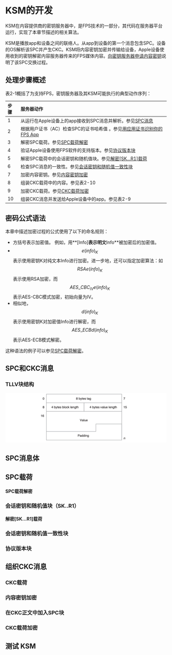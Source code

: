 # KSM的开发

KSM在内容提供商的密钥服务器中，是FPS技术的一部分，其代码在服务器平台运行，实现了本章节描述的相关算法。

KSM是播放app和设备之间的联络人。从app到设备的第一个消息包含SPC。设备的OS解析该SPC并产生CKC。KSM将内容密钥加密并传输给设备，Apple设备使用收到的密钥解密内容服务器传来的FPS媒体内容。[向密钥服务器申请内容密钥](fps-app.md#xiang-mi-yao-fu-wu-qi-shen-qing-nei-rong-mi-yao)说明了该SPC交换过程。

## 处理步骤概述

表2-1概括了为支持FPS，密钥服务器及其KSM可能执行的典型动作序列：

| 步骤 | 服务器动作 |
| :--- | :--- |
| 1 | 从运行在Apple设备上的app接收到SPC消息并解析。参见[SPC消息](ksm-dev.md#spc-xiao-xi) |
| 2 | 根据用户证书（AC）检查SPC的证书哈希值 。参见[用应用证书识别你的FPS App](fps-app.md#yong-ying-yong-zheng-shu-shi-bie-ni-de-fps-app) |
| 3 | 解密SPC载荷。参见[SPC载荷解密](ksm-dev.md#spc-zai-he-jie-mi) |
| 4 | 验证Apple设备使用FPS软件的支持版本。参见[协议版本块](ksm-dev.md#xie-yi-ban-ben-kuai) |
| 5 | 解密SPC载荷中的会话密钥和随机值块。参见[解密\[SK...R1\]载荷](ksm-dev.md#jie-mi-skr-1-zai-he) |
| 6 | 检查SPC消息的一致性。参见[会话密钥和随机值一致性块](ksm-dev.md#hui-hua-mi-yao-he-sui-ji-zhi-yi-zhi-xing-kuai) |
| 7 | 加密内容密钥。参见[内容密钥加密](ksm-dev.md#nei-rong-mi-yao-jia-mi) |
| 8 | 组装CKC载荷中的内容。参见表2-10 |
| 9 | 加密CKC载荷。参见[CKC载荷加密](ksm-dev.md#ckc-zai-he-jia-mi) |
| 10 | 组装CKC消息并发送给Apple设备中的app。参见表2-9 |

## 密码公式语法

本章中描述加密过程的公式使用了以下的命名规则：

* 方括号表示加密值。 例如，用**\[Info\]**表示明文**Info**被加密后的加密值。
* $$e(info)_{K}$$表示使用密钥K对纯文本Info进行加密。进一步地，还可以指定加密算法：如 $$RSA e(info)_{K}$$ 表示使用RSA加密，而 $$AES\_CBC_{IV}e(info)_{K}$$ 表示AES-CBC模式加密，初始向量为IV。
* 相似地，$$d(info)_{K}$$表示使用密钥K对加密值Info进行解密，而$$AES\_ECB d(info)_{K}$$ 表示AES-ECB模式解密。

这种语法的例子可以参见[SPC载荷解密](ksm-dev.md#spc-zai-he-jie-mi)。



## SPC和CKC消息

### TLLV块结构

![&#x56FE;2-1 TLLV&#x5757;&#x7ED3;&#x6784;](../../.gitbook/assets/image%20%288%29.png)



## SPC消息体

## SPC载荷

#### SPC载荷解密

### 会话密钥和随机值块（SK..R1）

#### 解密\[SK...R1\]载荷

### 会话密钥和随机值一致性块

### 协议版本块

## 组织CKC消息

### CKC载荷

### 内容密钥加密

### 在CKC正文中加入SPC块

### CKC载荷加密

## 测试 KSM



